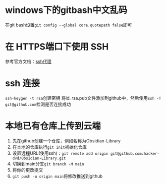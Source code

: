 # windows下的gitbash中文乱码

在git bash设置`git config --global core.quotepath false`即可

# 在 HTTPS端口下使用 SSH

参考官方文档：[ssh代理](https://docs.github.com/zh/authentication/troubleshooting-ssh/using-ssh-over-the-https-port)

# ssh 连接

`ssh-keygen -t rsa`创建密钥
将id_rsa.pub文件添加到github中，然后使用`ssh -T git@github.com`检测是否连接成功

# 本地已有仓库上传到云端

1. 先在github创建一个仓库，例如名称为Obsidian-Library
2. 在本地的仓库执行`git init`初始化仓库
3. 设置远程URL(使用ssh)：`git remote add origin git@github.com:hacker-dvd/Obsidian-Library.git`
4. 切换到main分支`git branch -M main`
5. 将你的更改提交
6. `git push -u origin main`将修改推送到github